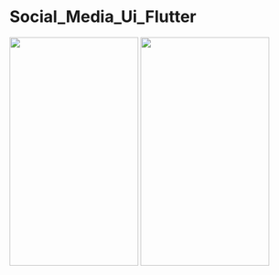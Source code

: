 # Social_Media_Ui_Flutter

<img src="https://user-images.githubusercontent.com/90302726/146132983-28470682-f24b-4d88-9d03-90578c368fbc.jpg" width="225" height="400">
<img src="https://user-images.githubusercontent.com/90302726/146132983-28470682-f24b-4d88-9d03-90578c368fbc.jpg" width="225" height="400">
